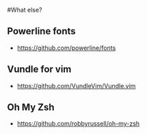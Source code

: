 #What else? 

## Powerline fonts
- https://github.com/powerline/fonts

## Vundle for vim
- https://github.com/VundleVim/Vundle.vim

## Oh My Zsh
- https://github.com/robbyrussell/oh-my-zsh

